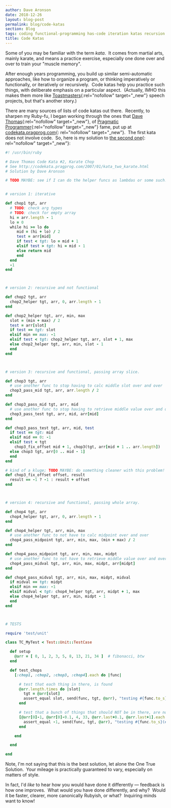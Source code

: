 ```yaml
---
author: Dave Aronson
date: 2018-12-26
layout: blog-post
permalink: blog/code-katas
section: Blog
tags: coding functional-programming has-code iteration katas recursion ruby tests
title: Code Katas
---
```


Some of you may be familiar with the term _kata_.&nbsp;
It comes from martial arts, mainly karate,
and means a practice exercise,
especially one done over and over to train your "muscle memory".

After enough years programming, you build up similar semi-automatic approaches,
like how to organize a program,
or thinking imperatively or functionally,
or iteratively or recursively.&nbsp;
Code katas help you practice such things,
with deliberate emphasis on a particular aspect.&nbsp;
(Actually, IMHO this makes them more like
[Toastmasters](http://www.toastmasters.org/){:rel="nofollow" target="_new"}
speech projects, but that's another story.)

There are many sources of lists of code katas out there.&nbsp;
Recently, to sharpen my Ruby-fu, I began working through the ones that
[Dave Thomas](http://pragdave.pragprog.com){:rel="nofollow" target="_new"},
of
[Pragmatic Programmer](http://www.pragprog.com/){:rel="nofollow" target="_new"}
fame, put up at
[codekata.pragprog.com](http://codekata.pragprog.com/){:
  rel="nofollow" target="_new"}.&nbsp;
The first kata does not involve code.&nbsp;
So, here is my solution to
[the second one](http://codekata.pragprog.com/2007/01/kata_two_karate.html){:
  rel="nofollow" target="_new"}:

```ruby
#! /usr/bin/ruby

# Dave Thomas Code Kata #2, Karate Chop
# See http://codekata.pragprog.com/2007/01/kata_two_karate.html
# Solution by Dave Aronson

# TODO MAYBE: see if I can do the helper funcs as lambdas or some such....


# version 1: iterative

def chop1 tgt, arr
  # TODO: check arg types
  # TODO: check for empty array
  hi = arr.length - 1
  lo = 0
  while hi >= lo do
     mid = (hi + lo) / 2
     test = arr[mid]
     if test < tgt: lo = mid + 1
     elsif test > tgt: hi = mid - 1
     else return mid
     end
  end
  -1
end



# version 2: recursive and not functional

def chop2 tgt, arr
  chop2_helper tgt, arr, 0, arr.length - 1
end

def chop2_helper tgt, arr, min, max
  slot = (min + max) / 2
  test = arr[slot]
  if test == tgt: slot
  elsif min == max: -1
  elsif test < tgt: chop2_helper tgt, arr, slot + 1, max
  else chop2_helper tgt, arr, min, slot - 1
  end
end



# version 3: recursive and functional, passing array slice.

def chop3 tgt, arr
  # use another func to stop having to calc middle slot over and over
  chop3_pass_mid tgt, arr, arr.length / 2
end

def chop3_pass_mid tgt, arr, mid
  # use another func to stop having to retrieve middle value over and over
  chop3_pass_test tgt, arr, mid, arr[mid]
end

def chop3_pass_test tgt, arr, mid, test
  if test == tgt: mid
  elsif mid == 0: -1
  elsif test < tgt
    chop3_fix_offset mid + 1, chop3(tgt, arr[mid + 1 .. arr.length])
  else chop3 tgt, arr[0 .. mid - 1]
  end
end

# kind of a kluge; TODO MAYBE: do something cleaner with this problem!
def chop3_fix_offset offset, result
  result == -1 ? -1 : result + offset
end



# version 4: recursive and functional, passing whole array.

def chop4 tgt, arr
  chop4_helper tgt, arr, 0, arr.length - 1
end

def chop4_helper tgt, arr, min, max
  # use another func to not have to calc midpoint over and over
  chop4_pass_midpoint tgt, arr, min, max, (min + max) / 2
end

def chop4_pass_midpoint tgt, arr, min, max, midpt
  # use another func to not have to retrieve middle value over and over
  chop4_pass_midval tgt, arr, min, max, midpt, arr[midpt]
end

def chop4_pass_midval tgt, arr, min, max, midpt, midval
  if midval == tgt: midpt
  elsif min == max: -1
  elsif midval < tgt: chop4_helper tgt, arr, midpt + 1, max
  else chop4_helper tgt, arr, min, midpt - 1
  end
end



# TESTS

require 'test/unit'

class TC_MyTest < Test::Unit::TestCase

  def setup
    @arr = [ 0, 1, 2, 3, 5, 8, 13, 21, 34 ]  # fibonacci, btw
  end

  def test_chops
    [:chop1, :chop2, :chop3, :chop4].each do |func|

      # test that each thing in there, is found
      @arr.length.times do |slot|
        tgt = @arr[slot]
        assert_equal slot, send(func, tgt, @arr), "testing #{func.to_s}(#{tgt})"
      end

      # test that a bunch of things that should NOT be in there, are not found
      [@arr[0]-1, @arr[0]-0.1, 4, 33, @arr.last+0.1, @arr.last+1].each do |tgt|
        assert_equal -1, send(func, tgt, @arr), "testing #{func.to_s}(#{tgt})"
      end

    end

  end

end
```

Note, I'm not saying that this is the best solution,
let alone the One True Solution.&nbsp;
Your mileage is practically guaranteed to vary, especially on matters of style.

In fact, I'd _like_ to hear how you would have done it differently &mdash;
feedback is how one improves.&nbsp;
What would you have done differently, and why?&nbsp;
Would it be faster, clearer, more canonically Rubyish, or what?&nbsp;
Inquiring minds want to know!
